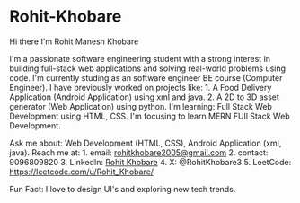 # Rohit-Khobare
Hi there I'm Rohit Manesh Khobare

I'm a passionate software engineering student with a strong interest in building full-stack web applications and solving real-world problems using code.
I'm currently studing as an software engineer BE course (Computer Engineer). 
I have previously worked on projects like: 1. A Food Delivery Application (Android Application) using xml and java.
                                           2. A 2D to 3D asset generator (Web Application) using python.
I'm learning: Full Stack Web Development using HTML, CSS.
I'm focusing to learn MERN FUll Stack Web Development.

Ask me about: Web Development (HTML, CSS), Android Application (xml, java).
Reach me at: 1. email: rohitkhobare2005@gmail.com
             2. contact: 9096809820
             3. LinkedIn: [Rohit Khobare](https://www.linkedin.com/in/rohit-khobare-1909b432b/)
             4. X: @RohitKhobare3
             5. LeetCode: https://leetcode.com/u/Rohit_Khobare/

Fun Fact: I love to design UI's and exploring new tech trends.
        

